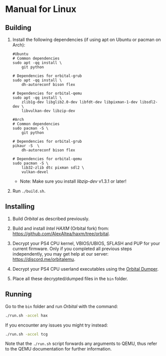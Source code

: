 # Manual for Linux

## Building

1. Install the following dependencies (if using apt on Ubuntu or pacman on Arch):
    ```
    #Ubuntu
    # Common dependencies
    sudo apt -qq install \
        git python

    # Dependencies for orbital-grub
    sudo apt -qq install \
        dh-autoreconf bison flex

    # Dependencies for orbital-qemu
    sudo apt -qq install \
        zlib1g-dev libglib2.0-dev libfdt-dev libpixman-1-dev libsdl2-dev \
        libvulkan-dev libzip-dev
        
    #Arch
    # Common dependencies
    sudo pacman -S \
        git python

    # Dependencies for orbital-grub
    pikaur -S  \
        dh-autoreconf bison flex

    # Dependencies for orbital-qemu
    sudo pacman -S \
        lib32-zlib dtc pixman sdl2 \
        vulkan-devel 
    ```
    - Note: Make sure you install *libzip-dev* v1.3.1 or later!

2. Run `./build.sh`.


## Installing

1. Build *Orbital* as described previously.

2. Build and install *Intel HAXM* (Orbital fork) from: https://github.com/AlexAltea/haxm/tree/orbital.

3. Decrypt your PS4 CPU kernel, VBIOS/UBIOS, SFLASH and PUP for your current firmware. Only if you completed all previous steps independently, you may get help at our server: https://discord.me/orbitalemu.

4. Decrypt your PS4 CPU userland executables using the [Orbital Dumper](https://github.com/AlexAltea/orbital/tree/master/tools/dumper).

5. Place all these decrypted/dumped files in the `bin` folder.


## Running

Go to the `bin` folder and run *Orbital* with the command:

```bash
./run.sh -accel hax
```

If you encounter any issues you might try instead:

```bash
./run.sh -accel tcg
```

Note that the `./run.sh` script forwards any arguments to QEMU, thus refer to the QEMU documentation for further information.
